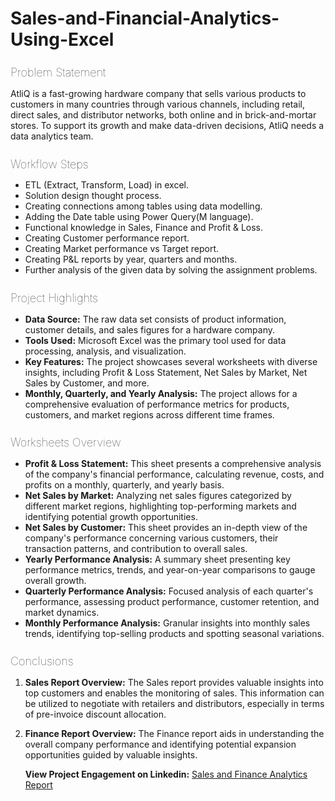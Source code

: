 # Sales-and-Financial-Analytics-Using-Excel

<h2 style="font-size: 18px; font-weight: lighter;">Problem Statement</h2>

AtliQ is a fast-growing hardware company that sells various products to customers in many countries through various channels, including retail, direct sales, and distributor networks, both online and in brick-and-mortar stores. To support its growth and make data-driven decisions, AtliQ needs a data analytics team.

<h2 style="font-size: 18px; font-weight: lighter;">Workflow Steps</h2>

* ETL (Extract, Transform, Load) in excel.
* Solution design thought process.
* Creating connections among tables using data modelling.
* Adding the Date table using Power Query(M language).
* Functional knowledge in Sales, Finance and Profit & Loss.
* Creating Customer performance report.
* Creating Market performance vs Target report.
* Creating P&L reports by year, quarters and months.
* Further analysis of the given data by solving the assignment problems.


<h2 style="font-size: 18px; font-weight: lighter;">Project Highlights</h2>

* **Data Source:** The raw data set consists of product information, customer details, and sales figures for a hardware company.
* **Tools Used:** Microsoft Excel was the primary tool used for data processing, analysis, and visualization.
* **Key Features:** The project showcases several worksheets with diverse insights, including Profit & Loss Statement, Net Sales by Market, Net Sales by Customer, and more.
* **Monthly, Quarterly, and Yearly Analysis:** The project allows for a comprehensive evaluation of performance metrics for products, customers, and market regions across different time frames.
  
<h2 style="font-size: 18px; font-weight: lighter;">Worksheets Overview</h2>

* **Profit & Loss Statement:** This sheet presents a comprehensive analysis of the company's financial performance, calculating revenue, costs, and profits on a monthly, quarterly, and yearly basis.
* **Net Sales by Market:** Analyzing net sales figures categorized by different market regions, highlighting top-performing markets and identifying potential growth opportunities.
* **Net Sales by Customer:** This sheet provides an in-depth view of the company's performance concerning various customers, their transaction patterns, and contribution to overall sales.
* **Yearly Performance Analysis:** A summary sheet presenting key performance metrics, trends, and year-on-year comparisons to gauge overall growth.
* **Quarterly Performance Analysis:** Focused analysis of each quarter's performance, assessing product performance, customer retention, and market dynamics.
* **Monthly Performance Analysis:** Granular insights into monthly sales trends, identifying top-selling products and spotting seasonal variations.

<h2 style="font-size: 18px; font-weight: lighter;">Conclusions</h2>

1. **Sales Report Overview:**
   The Sales report provides valuable insights into top customers and enables the monitoring of sales. This information can be utilized to negotiate with retailers and distributors, especially in terms of pre-invoice discount allocation.

2. **Finance Report Overview:**
   The Finance report aids in understanding the overall company performance and identifying potential expansion opportunities guided by valuable insights.

   **View Project Engagement on Linkedin:**
[Sales and Finance Analytics Report](https://www.linkedin.com/posts/harshal-patil-a36181208_sales-and-finance-analytics-report-activity-7139117247934988288-5dQC?utm_source=share&utm_medium=member_android)










  

